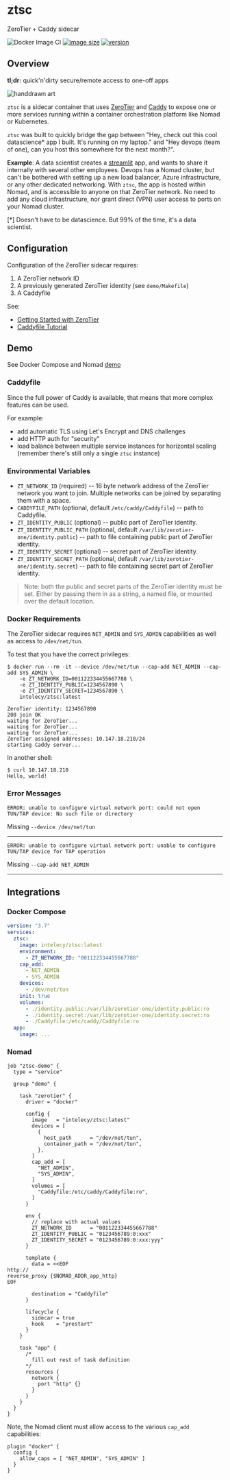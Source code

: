 # ztsc
ZeroTier + Caddy sidecar

![Docker Image CI](https://img.shields.io/github/workflow/status/intelecy/ztsc/Docker%20Image%20CI?logo=github&style=for-the-badge)
[![image size](https://img.shields.io/docker/image-size/intelecy/ztsc/latest?logo=docker&style=for-the-badge)](https://hub.docker.com/r/intelecy/ztsc)
[![version](https://img.shields.io/docker/v/intelecy/ztsc?logo=docker&sort=semver&style=for-the-badge)](https://hub.docker.com/r/intelecy/ztsc)

## Overview

**tl;dr:** quick'n'dirty secure/remote access to one-off apps

![handdrawn art](overview.png)

`ztsc` is a sidecar container that uses [ZeroTier](https://www.zerotier.com/) and [Caddy](https://caddyserver.com/) to
expose one or more services running within a container orchestration platform like Nomad or Kubernetes.

`ztsc` was built to quickly bridge the gap between "Hey, check out this cool datascience* app I built. It's running on
my laptop." and "Hey devops (team of one), can you host this somewhere for the next month?".

**Example**: A data scientist creates a [streamlit](https://www.streamlit.io/) app, and wants to share it internally with
several other employees. Devops has a Nomad cluster, but can't be bothered with setting up a new load balancer, Azure 
infrastructure, or any other dedicated networking. With `ztsc`, the app is hosted within Nomad, and is accessible
to anyone on that ZeroTier network. No need to add any cloud infrastructure, nor grant direct (VPN) user access to ports
on your Nomad cluster.

[*] Doesn't have to be datascience. But 99% of the time, it's a data scientist.

## Configuration

Configuration of the ZeroTier sidecar requires:

1) A ZeroTier network ID
2) A previously generated ZeroTier identity (see `demo/Makefile`)
3) A Caddyfile

See:

* [Getting Started with ZeroTier](https://zerotier.atlassian.net/wiki/spaces/SD/pages/8454145/Getting+Started+with+ZeroTier)
* [Caddyfile Tutorial](https://caddyserver.com/docs/caddyfile-tutorial)

## Demo

See Docker Compose and Nomad [demo](demo/README.md)

### Caddyfile

Since the full power of Caddy is available, that means that more complex features can be used.

For example:

* add automatic TLS using Let's Encrypt and DNS challenges
* add HTTP auth for "security"
* load balance between multiple service instances for horizontal scaling (remember there's still only a single `ztsc`
  instance)

### Environmental Variables

* `ZT_NETWORK_ID` (required) -- 16 byte network address of the ZeroTier network you want to join. Multiple networks
    can be joined by separating them with a space.
* `CADDYFILE_PATH` (optional, default `/etc/caddy/Caddyfile`) -- path to Caddyfile.
* `ZT_IDENTITY_PUBLIC` (optional) -- public part of ZeroTier identity.
* `ZT_IDENTITY_PUBLIC_PATH` (optional, default `/var/lib/zerotier-one/identity.public`) -- path to file containing
    public part of ZeroTier identity.
* `ZT_IDENTITY_SECRET` (optional) -- secret part of ZeroTier identity.
* `ZT_IDENTITY_SECRET_PATH` (optional, default `/var/lib/zerotier-one/identity.secret`) -- path to file containing
    secret part of ZeroTier identity.

> Note: both the public and secret parts of the ZeroTier identity must be set. Either by passing them in as a string, a
> named file, or mounted over the default location. 

### Docker Requirements

The ZeroTier sidecar requires `NET_ADMIN` and `SYS_ADMIN` capabilities as well as access to `/dev/net/tun`.

To test that you have the correct privileges:

```
$ docker run --rm -it --device /dev/net/tun --cap-add NET_ADMIN --cap-add SYS_ADMIN \
    -e ZT_NETWORK_ID=001122334455667788 \
    -e ZT_IDENTITY_PUBLIC=1234567890 \
    -e ZT_IDENTITY_SECRET=1234567890 \
    intelecy/ztsc:latest

ZeroTier identity: 1234567890
200 join OK
waiting for ZeroTier...
waiting for ZeroTier...
waiting for ZeroTier...
ZeroTier assigned addresses: 10.147.18.210/24
starting Caddy server...
```

In another shell:

```
$ curl 10.147.18.210
Hello, world! 
```

### Error Messages

`ERROR: unable to configure virtual network port: could not open TUN/TAP device: No such file or directory`

Missing `--device /dev/net/tun`

---

`ERROR: unable to configure virtual network port: unable to configure TUN/TAP device for TAP operation`

Missing `--cap-add NET_ADMIN`

---

## Integrations

### Docker Compose

```yaml
version: "3.7"
services:
  ztsc:
    image: intelecy/ztsc:latest
    environment:
      - ZT_NETWORK_ID: "001122334455667788"
    cap_add:
      - NET_ADMIN
      - SYS_ADMIN
    devices:
      - /dev/net/tun
    init: true
    volumes:
      - ./identity.public:/var/lib/zerotier-one/identity.public:ro
      - ./identity.secret:/var/lib/zerotier-one/identity.secret:ro
      - ./Caddyfile:/etc/caddy/Caddyfile:ro
  app:
    image: ...
```

### Nomad

```hcl
job "ztsc-demo" {
  type = "service"

  group "demo" {

    task "zerotier" {
      driver = "docker"

      config {
        image   = "intelecy/ztsc:latest"
        devices = [
          {
            host_path      = "/dev/net/tun",
            container_path = "/dev/net/tun",
          },
        ]
        cap_add = [
          "NET_ADMIN",
          "SYS_ADMIN",
        ]
        volumes = [
          "Caddyfile:/etc/caddy/Caddyfile:ro",
        ]
      }

      env {
        // replace with actual values
        ZT_NETWORK_ID      = "001122334455667788"
        ZT_IDENTITY_PUBLIC = "0123456789:0:xxx"
        ZT_IDENTITY_SECRET = "0123456789:0:xxx:yyy"
      }

      template {
        data = <<EOF
http://
reverse_proxy {$NOMAD_ADDR_app_http}
EOF

        destination = "Caddyfile"
      }

      lifecycle {
        sidecar = true
        hook    = "prestart"
      }
    }

    task "app" {
      /*
        fill out rest of task definition
      */
      resources {
        network {
          port "http" {}
        }
      }
    }
  }
}
```

Note, the Nomad client must allow access to the various `cap_add` capabilities:

```hcl
plugin "docker" {
  config {
    allow_caps = [ "NET_ADMIN", "SYS_ADMIN" ]
  }
}
```
